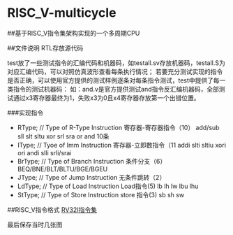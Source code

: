 # RISC_V-multicycle

##基于RISC_V指令集架构实现的一个多周期CPU

##文件说明
RTL存放源代码

test放了一些测试指令的汇编代码和机器码，如testall.sv存放机器码，testall.S为对应汇编代码，可以对照仿真波形查看每条执行情况；
      若要充分测试实现的指令是否正确，可以使用官方提供的测试样例逐条对每条指令测试，test中提供了每一类指令的测试机器码：
      如：and.v是官方提供测试and指令反汇编机器码，全部测试通过x3寄存器最终为1，失败x3为0且x4寄存器存放第一个出错位置。

###实现指令
- RType;   // Type of R-Type Instruction   寄存器-寄存器指令（10） add/sub sll slt sltu xor srl sra or and  10条
- IType;   // Tyoe of Imm    Instruction   寄存器-立即数指令（11  addi slti sltiu xori ori andi slli srli/srai
- BrType;  // Type of Branch Instruction   条件分支（6） BEQ/BNE/BLT/BLTU/BGE/BGEU
- JType;   // Type of Jump   Instruction   无条件跳转（2）
- LdType;  // Type of Load   Instruction   Load指令(5)   lb lh lw lbu lhu
- StType;  // Type of Store  Instruction   store 指令(3) sb sh sw

##RISC_V指令格式
[RV32I指令集](https://www.cnblogs.com/mikewolf2002/p/9864652.html)

最后保存当时几张图
